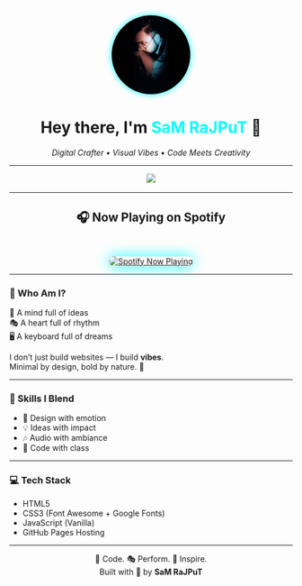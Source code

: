 <!-- PROFILE CENTER -->
<p align="center">
  <img src="https://raw.githubusercontent.com/unique-error/samrajput/main/assets/sam.jpg"
       width="140" height="140"
       style="border-radius: 50%; background-color: #ffffff; box-shadow: 0 0 12px #00ffff;" alt="Sam Rajput" />
</p>

<h1 align="center">Hey there, I'm <span style="color:#00FFFF;">SaM RaJPuT</span> 👋</h1>

<p align="center"><i>Digital Crafter • Visual Vibes • Code Meets Creativity</i></p>

---

<p align="center">
  <a href="https://unique-error.github.io/samrajput/" target="_blank">
    <img src="https://img.shields.io/badge/🌐 Live–Portfolio-111827?style=for-the-badge&logo=github&logoColor=00ffff&color=2d2d2d" />
  </a>
</p>

---

<h2 align="center">🎧 Now Playing on Spotify</h2>
<br>

<p align="center">
  <a href="https://open.spotify.com/user/31vyk5eyp6mxwosr3wvf2oyxv44u" target="_blank">
    <img src="https://spotify-recently-played-readme.vercel.app/api?user=31vyk5eyp6mxwosr3wvf2oyxv44u&count=1&width=600&unique=true&background=1c1c1e&border_color=00ffff" 
         alt="Spotify Now Playing"
         width="600" 
         style="border-radius: 12px; box-shadow: 0 0 25px #00ffff;" />
  </a>
</p>


---

### 🧠 Who Am I?

🧠 A mind full of ideas  
🎭 A heart full of rhythm  
🖥️ A keyboard full of dreams  

I don’t just build websites — I build **vibes**.  
Minimal by design, bold by nature. 🎯

---

### 🔧 Skills I Blend

- 🎨 Design with emotion  
- 💡 Ideas with impact  
- 🎶 Audio with ambiance  
- 🔧 Code with class  

---

### 💻 Tech Stack

- HTML5  
- CSS3 (Font Awesome + Google Fonts)  
- JavaScript (Vanilla)  
- GitHub Pages Hosting  

---

<p align="center">
  🧠 Code. 🎭 Perform. 💫 Inspire. <br>
  Built with 💙 by <b>SaM RaJPuT</b>
</p>
